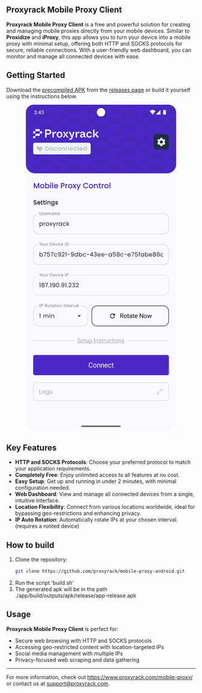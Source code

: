 ## Proxyrack Mobile Proxy Client

**Proxyrack Mobile Proxy Client** is a free and powerful solution for creating and managing mobile proxies directly from your mobile devices. Similar to **Proxidize** and **iProxy**, this app allows you to turn your device into a mobile proxy with minimal setup, offering both HTTP and SOCKS protocols for secure, reliable connections. With a user-friendly web dashboard, you can monitor and manage all connected devices with ease.

## Getting Started

Download the [precompiled APK](https://github.com/proxyrack/mobile-proxy-android/releases) from the [releases page](https://github.com/proxyrack/mobile-proxy-android/releases)
or build it yourself using the instructions below.


<p align="center">
  <img src="./screenshots/screenshot_1.png" style="max-width: 100%; height: auto" width="400">
</p>

## Key Features

- **HTTP and SOCKS Protocols**: Choose your preferred protocol to match your application requirements.
- **Completely Free**: Enjoy unlimited access to all features at no cost.
- **Easy Setup**: Get up and running in under 2 minutes, with minimal configuration needed.
- **Web Dashboard**: View and manage all connected devices from a single, intuitive interface.
- **Location Flexibility**: Connect from various locations worldwide, ideal for bypassing geo-restrictions and enhancing privacy.
- **IP Auto Rotation**: Automatically rotate IPs at your chosen interval. (requires a rooted device)
  

## How to build
1. Clone the repository:
    ```bash
    git clone https://github.com/proxyrack/mobile-proxy-android.git
    ```
1. Run the script 'build.sh'
2. The generated apk will be in the path ./app/build/outputs/apk/release/app-release.apk

## Usage

**Proxyrack Mobile Proxy Client** is perfect for:

- Secure web browsing with HTTP and SOCKS protocols
- Accessing geo-restricted content with location-targeted IPs
- Social media management with multiple IPs
- Privacy-focused web scraping and data gathering

---

For more information, check out https://www.proxyrack.com/mobile-proxy/ or contact us at [support@proxyrack.com](mailto:support@proxyrack.com).
